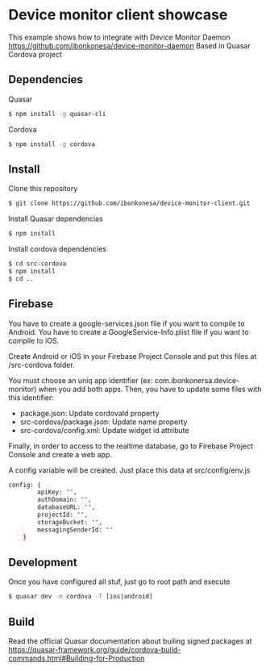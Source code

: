 # Device monitor client showcase

This example shows how to integrate with Device Monitor Daemon https://github.com/ibonkonesa/device-monitor-daemon
Based in Quasar Cordova project

## Dependencies

Quasar 

```sh
$ npm install -g quasar-cli
```

Cordova

```sh
$ npm install -g cordova
```


## Install

Clone this repository

```sh
$ git clone https://github.com/ibonkonesa/device-monitor-client.git
```

Install Quasar dependencias

```sh
$ npm install
```

Install cordova dependencies

```sh
$ cd src-cordova 
$ npm install 
$ cd ..

```

## Firebase

You have to create a google-services.json file if you want to compile to Android.
You have to create a GoogleService-Info.plist file if you want to compile to iOS.

Create Android or iOS in your Firebase Project Console and put this files at /src-cordova folder.

You must choose an uniq app identifier (ex: com.ibonkonersa.device-monitor) when you add both apps. Then, you have to update some files with this identifier:

- package.json: Update cordovaId property
- src-cordova/package.json: Update name property
- src-cordova/config.xml: Update widget id attribute

Finally, in order to access to the realtime database, go to Firebase Project Console and create a web app. 

A config variable will be created. Just place this data at src/config/env.js

```sh
config: {
        apiKey: "",
        authDomain: "",
        databaseURL: "",
        projectId: "",
        storageBucket: "",
        messagingSenderId: ""
    }

```


## Development

Once you have configured all stuf, just go to root path and execute

```sh
$ quasar dev -m cordova -T [ios|android]
```

## Build

Read the official Quasar documentation about builing signed packages at https://quasar-framework.org/guide/cordova-build-commands.html#Building-for-Production



